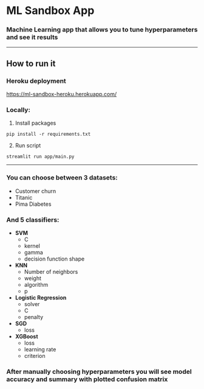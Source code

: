 # ML Sandbox App
### Machine Learning app that allows you to tune hyperparameters and see it results

---------------------------------------------------------------------------------------

## How to run it

### Heroku deployment
https://ml-sandbox-heroku.herokuapp.com/

### Locally:
1. Install packages
```shell
pip install -r requirements.txt
```
2. Run script
```shell
streamlit run app/main.py
```
---------------------------------------------------------------------------------------

### You can choose between 3 datasets:
- Customer churn
- Titanic 
- Pima Diabetes

### And 5 classifiers:
- **SVM**
  - C
  - kernel
  - gamma
  - decision function shape
- **KNN**
  - Number of neighbors
  - weight
  - algorithm
  - p
- **Logistic Regression**
  - solver
  - C
  - penalty
- **SGD**
  - loss
- **XGBoost**
  - loss
  - learning rate
  - criterion

### After manually choosing hyperparameters you will see model accuracy and summary with plotted confusion matrix
